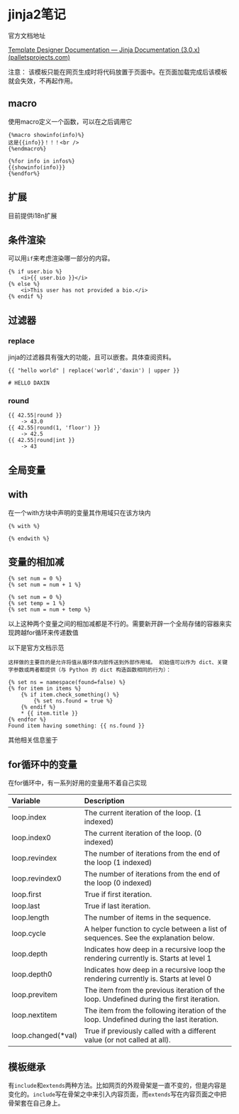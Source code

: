 # jinja2笔记

官方文档地址

[Template Designer Documentation — Jinja Documentation (3.0.x) (palletsprojects.com)](https://jinja.palletsprojects.com/en/3.0.x/templates/?highlight=round#jinja-filters.round)

注意：
该模板只能在网页生成时将代码放置于页面中。在页面加载完成后该模板就会失效，不再起作用。

## macro

使用macro定义一个函数，可以在之后调用它

```jinja2
{%macro showinfo(info)%} 
这是{{info}}！！！<br /> 
{%endmacro%}

{%for info in infos%}
{{showinfo(info)}}
{%endfor%}
```

## 扩展

目前提供i18n扩展

## 条件渲染

可以用`if`来考虑渲染哪一部分的内容。

```
{% if user.bio %}
    <i>{{ user.bio }}</i>
{% else %}
    <i>This user has not provided a bio.</i>
{% endif %}
```

## 过滤器

### replace

jinja的过滤器具有强大的功能，且可以嵌套。具体查阅资料。

```
{{ "hello world" | replace('world','daxin') | upper }}

# HELLO DAXIN
```

### round



```
{{ 42.55|round }}
    -> 43.0
{{ 42.55|round(1, 'floor') }}
    -> 42.5
{{ 42.55|round|int }}
    -> 43
```

## 全局变量







## with

在一个with方块中声明的变量其作用域只在该方块内

```jinja2
{% with %}

{% endwith %}
```

## 变量的相加减

```
{% set num = 0 %}
{% set num = num + 1 %}

{% set num = 0 %}
{% set temp = 1 %}
{% set num = num + temp %}
```

以上这种两个变量之间的相加减都是不行的。需要新开辟一个全局存储的容器来实现跨越for循环来传递数值

以下是官方文档示范

```
这样做的主要目的是允许将值从循环体内部传送到外部作用域。 初始值可以作为 dict、关键字参数或两者都提供（与 Python 的 dict 构造函数相同的行为）： 

{% set ns = namespace(found=false) %}
{% for item in items %}
    {% if item.check_something() %}
        {% set ns.found = true %}
    {% endif %}
    * {{ item.title }}
{% endfor %}
Found item having something: {{ ns.found }}
```

其他相关信息鉴于

## for循环中的变量

在for循环中，有一系列好用的变量用不着自己实现

| Variable           | Description                                                  |
| :----------------- | :----------------------------------------------------------- |
| loop.index         | The current iteration of the loop. (1 indexed)               |
| loop.index0        | The current iteration of the loop. (0 indexed)               |
| loop.revindex      | The number of iterations from the end of the loop (1 indexed) |
| loop.revindex0     | The number of iterations from the end of the loop (0 indexed) |
| loop.first         | True if first iteration.                                     |
| loop.last          | True if last iteration.                                      |
| loop.length        | The number of items in the sequence.                         |
| loop.cycle         | A helper function to cycle between a list of sequences. See the explanation below. |
| loop.depth         | Indicates how deep in a recursive loop the rendering currently is. Starts at level 1 |
| loop.depth0        | Indicates how deep in a recursive loop the rendering currently is. Starts at level 0 |
| loop.previtem      | The item from the previous iteration of the loop. Undefined during the first iteration. |
| loop.nextitem      | The item from the following iteration of the loop. Undefined during the last iteration. |
| loop.changed(*val) | True if previously called with a different value (or not called at all). |

## 模板继承

有`include`和`extends`两种方法。比如网页的外观骨架是一直不变的，但是内容是变化的。`include`写在骨架之中来引入内容页面，而`extends`写在内容页面之中把骨架套在自己身上。
